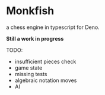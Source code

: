 # Monkfish

a chess engine in typescript for Deno.

**Still a work in progress**

TODO:

- insufficient pieces check
- game state
- missing tests
- algebraic notation moves
- AI
